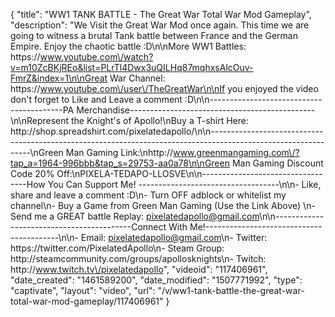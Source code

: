 {
    "title": "WW1 TANK BATTLE - The Great War Total War Mod Gameplay",
    "description": "We Visit the Great War Mod once again.  This time we are going to witness a brutal Tank battle between France and the German Empire.  Enjoy the chaotic battle :D\n\nMore WW1 Battles: https:\/\/www.youtube.com\/watch?v=m10ZcBKjREo&list=PLrTl4Dwx3uQILHq87mqhxsAlcOuv-FmrZ&index=1\n\nGreat War Channel: https:\/\/www.youtube.com\/user\/TheGreatWar\n\nIf you enjoyed the video don't forget to Like and Leave a comment :D\n\n-----------------------------------------PA Merchandise----------------------------------------------\n\nRepresent the Knight's of Apollo!\nBuy a T-shirt Here: http:\/\/shop.spreadshirt.com\/pixelatedapollo\/\n\n---------------------------------------------------------------------------------------------------------------\nGreen Man Gaming Link:\nhttp:\/\/www.greenmangaming.com\/?tap_a=1964-996bbb&tap_s=29753-aa0a78\n\nGreen Man Gaming Discount Code 20% Off:\nPIXELA-TEDAPO-LLOSVE\n\n----------------------------------How You Can Support Me! -----------------------------------\n\n- Like, share and leave a comment :D\n- Turn OFF adblock or whitelist my channel\n- Buy a Game from Green Man Gaming (Use the Link Above) \n- Send me a GREAT battle Replay: pixelatedapollo@gmail.com\n\n------------------------------------------Connect With Me!-----------------------------------------\n\n- Email: pixelatedapollo@gmail.com\n- Twitter: https:\/\/twitter.com\/PixelatedApollo\n- Steam Group:  http:\/\/steamcommunity.com\/groups\/apollosknights\n- Twitch: http:\/\/www.twitch.tv\/pixelatedapollo",
    "videoid": "117406961",
    "date_created": "1461589200",
    "date_modified": "1507771992",
    "type": "captivate",
    "layout": "video",
    "url": "\/v\/ww1-tank-battle-the-great-war-total-war-mod-gameplay\/117406961"
}